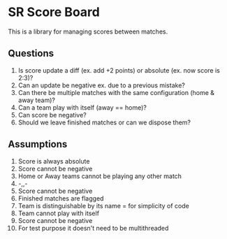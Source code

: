 SR Score Board
==============

This is a library for managing scores between matches.




## Questions

1. Is score update a diff (ex. add +2 points) or absolute (ex. now score is 2:3)? 
2. Can an update be negative ex. due to a previous mistake?
3. Can there be multiple matches with the same configuration (home & away team)?
4. Can a team play with itself (away == home)?
5. Can score be negative?
6. Should we leave finished matches or can we dispose them?

## Assumptions

1. Score is always absolute
2. Score cannot be negative
3. Home or Away teams cannot be playing any other match
4. -,,-
5. Score cannot be negative
6. Finished matches are flagged
7. Team is distinguishable by its name = for simplicity of code
8. Team cannot play with itself
9. Score cannot be negative
10. For test purpose it doesn't need to be multithreaded
